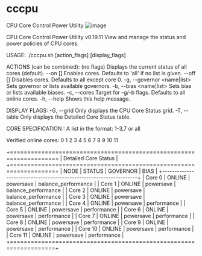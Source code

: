 # cccpu
CPU Core Control Power Utility
![image](https://github.com/user-attachments/assets/4a6111d8-ec2e-4a45-841b-4d0d7ab75c34)


CPU Core Control Power Utility v0.19.11
  View and manage the status and power policies of CPU cores.

USAGE:
  ./cccpu.sh [action_flags] [display_flags]

ACTIONS (can be combined):
  (no flags)                  Displays the current status of all cores (default).
  --on [<cores>]              Enables cores. Defaults to 'all' if no list is given.
  --off [<cores>]             Disables cores. Defaults to all except core 0.
  -g, --governor <name|list>  Sets governor or lists available governors.
  -b, --bias <name|list>      Sets bias or lists available biases.
  -c, --cores <cores>         Target for -g/-b flags. Defaults to all online cores.
  -h, --help                  Shows this help message.

DISPLAY FLAGS:
  -G, --grid                  Only displays the CPU Core Status grid.
  -T, --table                 Only displays the Detailed Core Status table.

CORE SPECIFICATION <cores>:
  A list in the format: 1-3,7 or all


Verified online cores:
0 1 2 3 4 5 6 7 8 9 10 11

+===================================================================+
|                       Detailed Core Status                        |
+===================================================================+
|    NODE    |   STATUS   |   GOVERNOR    |          BIAS           |
+-------------------------------------------------------------------+
|   Core 0   |   ONLINE   |   powersave   |   balance_performance   |
|   Core 1   |   ONLINE   |   powersave   |   balance_performance   |
|   Core 2   |   ONLINE   |   powersave   |   balance_performance   |
|   Core 3   |   ONLINE   |   powersave   |   balance_performance   |
|   Core 4   |   ONLINE   |   powersave   |       performance       |
|   Core 5   |   ONLINE   |   powersave   |       performance       |
|   Core 6   |   ONLINE   |   powersave   |       performance       |
|   Core 7   |   ONLINE   |   powersave   |       performance       |
|   Core 8   |   ONLINE   |   powersave   |       performance       |
|   Core 9   |   ONLINE   |   powersave   |       performance       |
|   Core 10  |   ONLINE   |   powersave   |       performance       |
|   Core 11  |   ONLINE   |   powersave   |       performance       |
+===================================================================+
